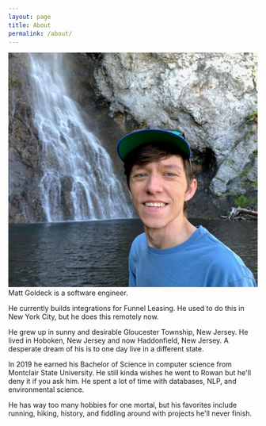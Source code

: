 ```yaml
---
layout: page
title: About
permalink: /about/
---
```


![me](/assets/matt.jpg)
Matt Goldeck is a software engineer.

He currently builds integrations for Funnel Leasing. He used to do this in New York City, but he does this remotely now.

He grew up in sunny and desirable Gloucester Township, New Jersey. He lived in Hoboken, New Jersey and now Haddonfield, New Jersey. A desperate dream of his is to one day live in a different state.

In 2019 he earned his Bachelor of Science in computer science from Montclair State University. He still kinda wishes he went to Rowan but he'll deny it if you ask him. He spent a lot of time with databases, NLP, and environmental science.

He has way too many hobbies for one mortal, but his favorites include running, hiking, history, and fiddling around with projects he'll never finish.
